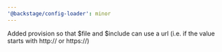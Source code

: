 ```yaml
---
'@backstage/config-loader': minor
---
```


Added provision so that $file and $include can use a url (i.e. if the value starts with http:// or https://)
